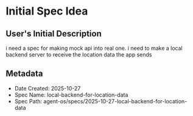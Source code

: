 # Initial Spec Idea

## User's Initial Description
i need a spec for making mock api into real one. i need to make a local backend server to receive the location data the app sends

## Metadata
- Date Created: 2025-10-27
- Spec Name: local-backend-for-location-data
- Spec Path: agent-os/specs/2025-10-27-local-backend-for-location-data
